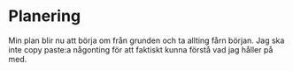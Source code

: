 # Planering
Min plan blir nu att börja om från grunden och ta allting fårn början. Jag ska inte copy paste:a någonting för att faktiskt kunna förstå vad jag håller på med.